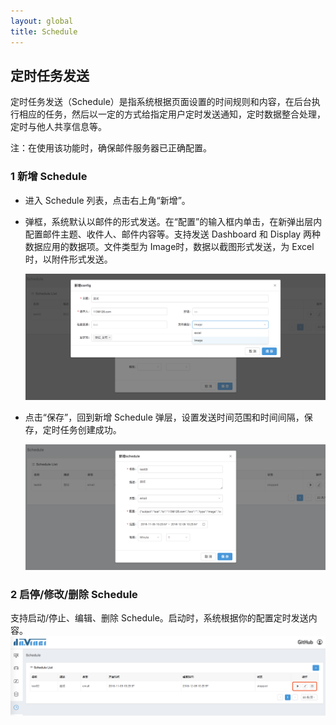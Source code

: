 ```yaml
---
layout: global
title: Schedule
---
```



## 定时任务发送

定时任务发送（Schedule）是指系统根据页面设置的时间规则和内容，在后台执行相应的任务，然后以一定的方式给指定用户定时发送通知，定时数据整合处理，定时与他人共享信息等。

注：在使用该功能时，确保邮件服务器已正确配置。

### 1 新增 Schedule

- 进入 Schedule 列表，点击右上角“新增”。

- 弹框，系统默认以邮件的形式发送。在“配置”的输入框内单击，在新弹出层内配置邮件主题、收件人、邮件内容等。支持发送 Dashboard 和 Display 两种数据应用的数据项。文件类型为 Image时，数据以截图形式发送，为 Excel时，以附件形式发送。

  ![schedule_add_type](./img/schedule_add_type.png)

- 点击“保存”，回到新增 Schedule 弹层，设置发送时间范围和时间间隔，保存，定时任务创建成功。

  ![schedule_add_modal](./img/schedule_add_modal.png)

### 2 启停/修改/删除 Schedule

支持启动/停止、编辑、删除 Schedule。启动时，系统根据你的配置定时发送内容。![schedule_edit](./img/schedule_edit.png)